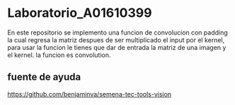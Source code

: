 # Laboratorio_A01610399
En este repositorio se implemento una funcion de convolucion con padding la cual regresa la matriz despues de ser multiplicado el input por el kernel, para usar la funcion le tienes que dar de entrada la matriz de una imagen y el kernel. la funcion es convolution.

## fuente de ayuda 

https://github.com/benjaminva/semena-tec-tools-vision 
